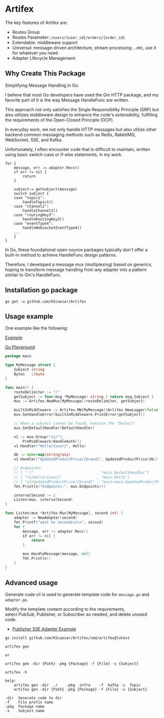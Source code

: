 # Artifex

The key features of Artifex are:
- Routes Group
- Routes Parameter: `/users/{user_id}/orders/{order_id}`
- Extendable: middleware support
- Universal: message-driven architecture, stream processing ...etc, use it for whatever you need.
- Adapter Lifecycle Management

## Why Create This Package

Simplifying Message Handling in Go.

I believe that most Go developers have used the Gin HTTP package, and my favorite part of it is the way Message HandleFunc are written.

This approach not only satisfies the Single Responsibility Principle (SRP) but also utilizes middleware design to enhance the code's extensibility, fulfilling the requirements of the Open-Closed Principle (OCP).

In everyday work, we not only handle HTTP messages but also utilize other backend common messaging methods such as Redis, RabbitMQ, WebSocket, SSE, and Kafka.

Unfortunately, I often encounter code that is difficult to maintain, written using basic switch-case or if-else statements, in my work.

```
for {
	message, err := adapter.Recv()
	if err != nil {
		return
	}

	subject:= getSubject(message)
	switch subject {
	case "topic1":
		handleTopic1()
	case "channel2":
		handleChannel2()
	case "routingKey3":
		handleRoutingKey3()
	case "eventType4":
		handleWebsocketEventType4()
	...
	}
}
```

In Go, these foundational open-source packages typically don't offer a built-in method to achieve HandleFunc design patterns.

Therefore, I developed a message mux (multiplexing) based on generics,  
hoping to transform message handling from any adapter into a pattern similar to Gin's HandleFunc.

## Installation go package

```shell
go get -u github.com/KScaesar/Artifex
```

## Usage example

One example like the following:

[Example](./example/main.go)

[Go Playground
](https://go.dev/play/p/q-vu3_d8Ws7)

```go
package main

type MyMessage struct {
    Subject string
    Bytes   []byte
}

func main() {
	routeDelimiter := "/"
	getSubject := func(msg *MyMessage) string { return msg.Subject }
	mux := Artifex.NewMux[MyMessage](routeDelimiter, getSubject)

	builtInMiddleware := Artifex.MW[MyMessage]{Artifex.NewLogger(false, Artifex.LogLevelDebug)}
	mux.SetHandleError(builtInMiddleware.PrintError(getSubject))

	// When a subject cannot be found, execute the 'Default'
	mux.SetDefaultHandler(DefaultHandler)

	v1 := mux.Group("v1/").
		PreMiddleware(HandleAuth())
	v1.Handler("Hello/{user}", Hello)

	db := make(map[string]any)
	v1.Handler("UpdatedProductPrice/{brand}", UpdatedProductPrice(db))

	// Endpoints:
	// [ ".*"                             , "main.DefaultHandler"]
	// [ "v1/Hello/{user}"                , "main.Hello"]
	// [ "v1/UpdatedProductPrice/{brand}" , "main.main.UpdatedProductPrice.func4"]
	fmt.Println("Endpoints:", mux.Endpoints())

	intervalSecond := 2
	Listen(mux, intervalSecond)
}

func Listen(mux *Artifex.Mux[MyMessage], second int) {
	adapter := NewAdapter(second)
	fmt.Printf("wait %v seconds\n\n", second)
	for {
		message, err := adapter.Recv()
		if err != nil {
			return
		}

		mux.HandleMessage(message, nil)
		fmt.Println()
	}
}
```

## Advanced usage

Generate code cli is used to generate template code for `message.go` and `adapter.go`.

Modify the template content according to the requirements,  
select PubSub, Publisher, or Subscriber as needed, and delete unused code.

- [Publisher SSE Adapter Example](https://github.com/KScaesar/Artifex-Adapter?tab=readme-ov-file#sse)


```shell
go install github.com/KScaesar/Artifex/cmd/artifex@latest
```

```
artifex gen

or

artifex gen -dir {Path} -pkg {Package} -f {File} -s {Subject}
```

```
artifex -h

help: 
    artifex gen -dir  ./    -pkg  infra    -f  kafka -s  Topic
    artifex gen -dir {Path} -pkg {Package} -f {File} -s {Subject}

-dir  Generate code to dir
-f    File prefix name
-pkg  Package name
-s    Subject name
```
